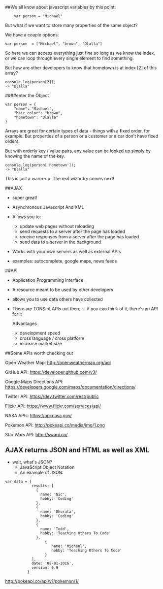 
##We all know about javascript variables by this point:

		var person = "Michael"

But what if we want to store many properties of the same object?

We have a couple options.


	var person  = ["Michael", "brown", "Olalla"]


So here we can access everything just fine so long as we know the index, or we can loop through every single element to find something.

But how are other developers to know that hometown is at index [2] of this array?

	console.log(person[2]);
	-> "Olalla"

####enter the Object

```
var person = {
	"name": "Michael",
	"hair_color": "brown",
	"hometown": "Olalla"
}
```

Arrays are great for certain types of data - things with a fixed order, for example. But properties of a person or a customer or a car don't have fixed orders.

But with orderly key / value pairs, any value can be looked up simply by knowing the name of the key.

	console.log(person['hometown']);
	-> "Olalla"

This is just a warm-up. The real wizardry comes next!

##AJAX

- super great!

- Asynchronous Javascript And XML

- Allows you to:
	- update web pages without reloading
 	- send requests to a server after the page has loaded
	- receive responses from a server after the page has loaded
	- send data to a server in the background


- Works with your own servers as well as external APIs

- examples: autocomplete, google maps, news feeds

##API

- Application Programming Interface

- A resource meant to be used by other developers

- allows you to use data others have collected

- There are TONS of APIs out there -- if you can think of it, there's an API for it


	Advantages
	- development speed
	- cross language / cross platform
	- increase market size

##Some APIs	worth checking out

Open Weather Map: http://openweathermap.org/api

GitHub API: https://developer.github.com/v3/

Google Maps Directions API: https://developers.google.com/maps/documentation/directions/

Twitter API: https://dev.twitter.com/rest/public

Flickr API: https://www.flickr.com/services/api/

NASA APIs: https://api.nasa.gov/

Pokemon API: http://pokeapi.co/media/img/1.png

Star Wars API: http://swapi.co/

## AJAX returns JSON and HTML as well as XML
 - wait, what's JSON?
 	- JavaScript Object Notation
	- An example of JSON:
```
var data = {
            results: [
              {
                name: 'Nic',
                hobby: 'Coding'
              },
              {
                name: 'Dhurata',
                hobby: 'Coding'
              },
              {
                name: 'Todd',
                hobby: 'Teaching Others To Code'
              },
				  {
					 name: 'Michael',
					 hobby: 'Teaching Others To Code'
				  }
            ],
            date: '08-01-2016',
            version: 0.9
          }
```


http://pokeapi.co/api/v1/pokemon/1/
